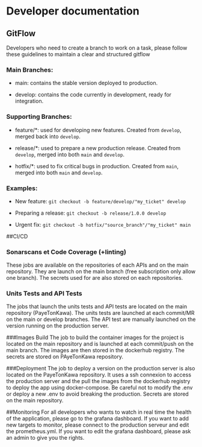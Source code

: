 # Developer documentation

## GitFlow
Developers who need to create a branch to work on a task, please follow these guidelines to maintain a clear and structured gitflow

### Main Branches:

- main: contains the stable version deployed to production.

- develop: contains the code currently in development, ready for integration.

### Supporting Branches:

- feature/*: used for developing new features. Created from `develop`, merged back into `develop`.

- release/*: used to prepare a new production release. Created from `develop`, merged into both `main` and `develop`.

- hotfix/*: used to fix critical bugs in production. Created from `main`, merged into both `main` and `develop`.

### Examples:

- New feature:
  `git checkout -b feature/develop/"my_ticket" develop`

- Preparing a release:
  `git checkout -b release/1.0.0 develop`

- Urgent fix:
  `git checkout -b hotfix/"source_branch"/"my_ticket" main`

##CI/CD
### Sonarscans et Code Coverage (+linting)
These jobs are available on the repositories of each APIs and on the main repository. They are launch on the main branch (free subscription only allow one branch).
The secrets used for are also stored on each repositories.

### Units Tests and API Tests
The jobs that launch the units tests and API tests are located on the main repository (PayeTonKawa).
The units tests are launched at each commit/MR on the main or develop branches.
The API test are manually launched on the version running on the production server.

###Images Build
The job to build the container images for the project is located on the main repository and is launched 
at each commit/push on the main branch.
The images are then stored in the dockerhub registry. The secrets are stored on PAyeTonKawa repository.

###Deployment
The job to deploy a version on the production server is also located on the PayeTonKawa repository.
It uses a ssh connexion to access the production server and the pull the images from the dockerhub registry
to deploy the app using docker-compose. Be careful not to modify the .env or deploy a new .env to avoid breaking the production.
Secrets are stored on the main repository. 

##Monitoring
For all developers who wants to watch in real time the health of the application, please go to the grafana dashboard.
If you want to add new targets to monitor, please connect to the production serveur and edit the prometheus.yml.
If you want to edit the grafana dashboard, please ask an admin to give you the rights.
